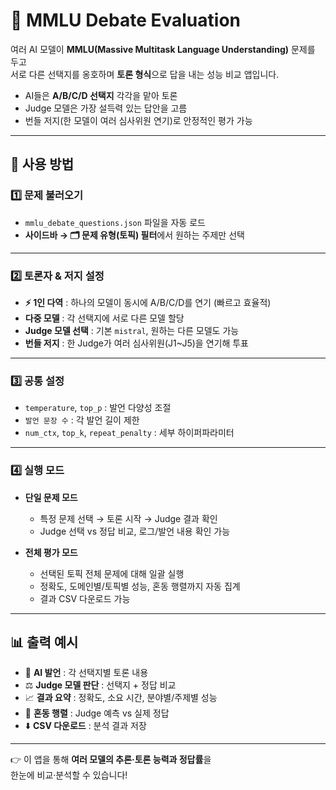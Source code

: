 # 🧠 MMLU Debate Evaluation

여러 AI 모델이 **MMLU(Massive Multitask Language Understanding)** 문제를 두고  
서로 다른 선택지를 옹호하며 **토론 형식**으로 답을 내는 성능 비교 앱입니다.  

- AI들은 **A/B/C/D 선택지** 각각을 맡아 토론  
- Judge 모델은 가장 설득력 있는 답안을 고름  
- 번들 저지(한 모델이 여러 심사위원 연기)로 안정적인 평가 가능  

---

## 🚀 사용 방법

### 1️⃣ 문제 불러오기
- `mmlu_debate_questions.json` 파일을 자동 로드  
- **사이드바 → 🗂 문제 유형(토픽) 필터**에서 원하는 주제만 선택  

---

### 2️⃣ 토론자 & 저지 설정
- **⚡ 1인 다역** : 하나의 모델이 동시에 A/B/C/D를 연기 (빠르고 효율적)  
- **다중 모델** : 각 선택지에 서로 다른 모델 할당  
- **Judge 모델 선택** : 기본 `mistral`, 원하는 다른 모델도 가능  
- **번들 저지** : 한 Judge가 여러 심사위원(J1~J5)을 연기해 투표  

---

### 3️⃣ 공통 설정
- `temperature`, `top_p` : 발언 다양성 조절  
- `발언 문장 수` : 각 발언 길이 제한  
- `num_ctx`, `top_k`, `repeat_penalty` : 세부 하이퍼파라미터  

---

### 4️⃣ 실행 모드
- **단일 문제 모드**  
  - 특정 문제 선택 → 토론 시작 → Judge 결과 확인  
  - Judge 선택 vs 정답 비교, 로그/발언 내용 확인 가능  

- **전체 평가 모드**  
  - 선택된 토픽 전체 문제에 대해 일괄 실행  
  - 정확도, 도메인별/토픽별 성능, 혼동 행렬까지 자동 집계  
  - 결과 CSV 다운로드 가능  

---

## 📊 출력 예시
- 💬 **AI 발언** : 각 선택지별 토론 내용  
- ⚖️ **Judge 모델 판단** : 선택지 + 정답 비교  
- 📈 **결과 요약** : 정확도, 소요 시간, 분야별/주제별 성능  
- 🔁 **혼동 행렬** : Judge 예측 vs 실제 정답  
- ⬇️ **CSV 다운로드** : 분석 결과 저장  

---

👉 이 앱을 통해 **여러 모델의 추론·토론 능력과 정답률**을  
한눈에 비교·분석할 수 있습니다!
